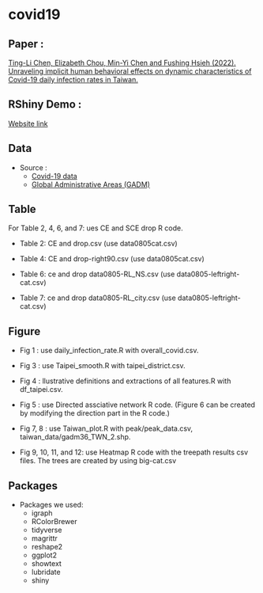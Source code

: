 # covid19

## Paper :

[Ting-Li Chen, Elizabeth Chou, Min-Yi Chen and Fushing Hsieh (2022). Unraveling implicit human behavioral effects on dynamic characteristics of Covid-19 daily infection rates in Taiwan.](https://arxiv.org/abs/2211.10926)

## RShiny Demo :
[Website link](https://ccminyi.shinyapps.io/Covid_daily_infection_rate_in_TW/)

## Data
* Source :
	*  [Covid-19 data](https://covid-19.nchc.org.tw)
	*  [Global Administrative Areas (GADM)](https://gadm.org/download_country_v3.html)	

## Table
For Table 2, 4, 6, and 7: ues CE and SCE drop R code.

* Table 2: CE and drop.csv  (use data0805cat.csv)
  
* Table 4: CE and drop-right90.csv  (use data0805cat.csv)
  
* Table 6: ce and drop data0805-RL_NS.csv  (use data0805-leftright-cat.csv)
  
* Table 7: ce and drop data0805-RL_city.csv (use data0805-leftright-cat.csv)      

## Figure

* Fig 1 : use daily_infection_rate.R with overall_covid.csv.

* Fig 3 : use Taipei_smooth.R with taipei_district.csv.

* Fig 4 : llustrative definitions and extractions of all features.R with df_taipei.csv.

* Fig 5 : use Directed assciative network R code. (Figure 6 can be created by modifying the direction part in the R code.)

* Fig 7, 8 : use Taiwan_plot.R with peak/peak_data.csv, taiwan_data/gadm36_TWN_2.shp.

* Fig 9, 10, 11, and 12: use Heatmap R code with the treepath results csv files. The trees are created by using big-cat.csv 


## Packages
* Packages we used:
	* igraph
	* RColorBrewer
	* tidyverse
	* magrittr
	* reshape2
	* ggplot2
	* showtext
	* lubridate
	* shiny
